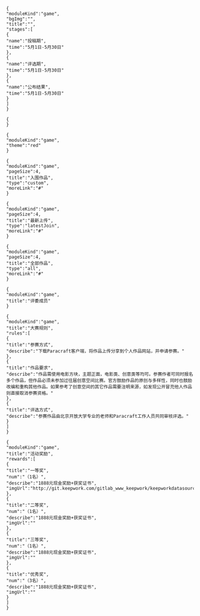 ```@wiki/js/header
{
"moduleKind":"game",
"bgImg":"",
"title":"",
"stages":[
{
"name":"投稿期",
"time":"5月1日-5月30日"
},
{
"name":"评选期",
"time":"5月1日-5月30日"
},
{
"name":"公布结果",
"time":"5月1日-5月30日"
}
]
}
```

```@wiki/js/siteManage
{
}
```

```@wiki/js/statics
{
"moduleKind":"game",
"theme":"red"
}
```

```@wiki/js/workslist
{
"moduleKind":"game",
"pageSize":4,
"title":"入围作品",
"type":"custom",
"moreLink":"#"
}
```

```@wiki/js/workslist
{
"moduleKind":"game",
"pageSize":4,
"title":"最新上传",
"type":"latestJoin",
"moreLink":"#"
}
```

```@wiki/js/workslist
{
"moduleKind":"game",
"pageSize":4,
"title":"全部作品",
"type":"all",
"moreLink":"#"
}
```

```@wiki/js/siteMemberList
{
"moduleKind":"game",
"title":"评委成员"
}
```

```@wiki/js/rules
{
"moduleKind":"game",
"title":"大赛规则",
"rules":[
{
"title":"参赛方式",
"describe":"下载Paracraft客户端，将作品上传分享到个人作品网站，并申请参赛。"
},
{
"title":"作品要求",
"describe":"作品需使用电影方块，主题正面，电影类、创意类等均可。参赛作者可同时报名多个作品，但作品必须未参加过往届创意空间比赛。官方鼓励作品的原创与多样性，同时也鼓励改编和重构其他作品。如果参考了创意空间的其它作品需要注明来源，如发现公开冒充他人作品则直接取消参赛资格。"
},
{
"title":"评选方式",
"describe":"参赛作品由北京开放大学专业的老师和Paracraft工作人员共同审核评选。"
}
]
}
```

```@wiki/js/rewards
{
"moduleKind":"game",
"title":"活动奖励",
"rewards":[
{
"title":"一等奖",
"num":"（1名）",
"describe":"1888元现金奖励+获奖证书",
"imgUrl":"http://git.keepwork.com/gitlab_www_keepwork/keepworkdatasource/raw/master/images/img_1495609302693.jpeg"
},
{
"title":"二等奖",
"num":"（1名）",
"describe":"1888元现金奖励+获奖证书",
"imgUrl":""
},
{
"title":"三等奖",
"num":"（1名）",
"describe":"1888元现金奖励+获奖证书",
"imgUrl":""
},
{
"title":"优秀奖",
"num":"（3名）",
"describe":"1888元现金奖励+获奖证书",
"imgUrl":""
}
]
}
```
